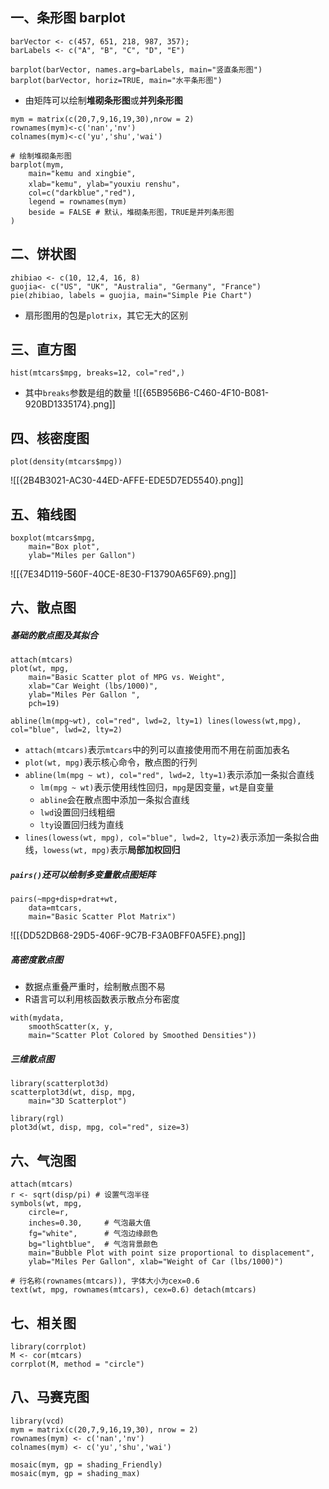 ## 一、条形图 barplot
```
barVector <- c(457, 651, 218, 987, 357);
barLabels <- c("A", "B", "C", "D", "E")

barplot(barVector, names.arg=barLabels, main="竖直条形图")
barplot(barVector, horiz=TRUE, main="水平条形图") 
```

- 由矩阵可以绘制**堆砌条形图**或**并列条形图**
```
mym = matrix(c(20,7,9,16,19,30),nrow = 2)
rownames(mym)<-c('nan','nv') 
colnames(mym)<-c('yu','shu','wai')

# 绘制堆砌条形图
barplot(mym, 
    main="kemu and xingbie",
    xlab="kemu", ylab="youxiu renshu"，
    col=c("darkblue","red"), 
    legend = rownames(mym)
    beside = FALSE # 默认，堆砌条形图，TRUE是并列条形图
)
```

## 二、饼状图
```
zhibiao <- c(10, 12,4, 16, 8) 
guojia<- c("US", "UK", "Australia", "Germany", "France")
pie(zhibiao, labels = guojia, main="Simple Pie Chart")
```
- 扇形图用的包是`plotrix`，其它无大的区别

## 三、直方图
```
hist(mtcars$mpg, breaks=12, col="red",)
```
- 其中`breaks`参数是组的数量
![[{65B956B6-C460-4F10-B081-920BD1335174}.png]]
## 四、核密度图
```
plot(density(mtcars$mpg))
```
![[{2B4B3021-AC30-44ED-AFFE-EDE5D7ED5540}.png]]

## 五、箱线图
```
boxplot(mtcars$mpg, 
    main="Box plot", 
    ylab="Miles per Gallon")
```
![[{7E34D119-560F-40CE-8E30-F13790A65F69}.png]]

## 六、散点图
##### 基础的散点图及其拟合
```
attach(mtcars) 
plot(wt, mpg, 
    main="Basic Scatter plot of MPG vs. Weight", 
    xlab="Car Weight (lbs/1000)", 
    ylab="Miles Per Gallon ", 
    pch=19) 
    
abline(lm(mpg~wt), col="red", lwd=2, lty=1) lines(lowess(wt,mpg), col="blue", lwd=2, lty=2)
```
- `attach(mtcars)`表示`mtcars`中的列可以直接使用而不用在前面加表名
- `plot(wt, mpg)`表示核心命令，散点图的行列
- `abline(lm(mpg ~ wt), col="red", lwd=2, lty=1)`表示添加一条拟合直线
	- `lm(mpg ~ wt)`表示使用线性回归，`mpg`是因变量，`wt`是自变量
	- `abline`会在散点图中添加一条拟合直线
	- `lwd`设置回归线粗细
	- `lty`设置回归线为直线
- `lines(lowess(wt, mpg), col="blue", lwd=2, lty=2)`表示添加一条拟合曲线，`lowess(wt, mpg)`表示**局部加权回归**

##### `pairs()`还可以绘制多变量散点图矩阵
```
pairs(~mpg+disp+drat+wt, 
    data=mtcars, 
    main="Basic Scatter Plot Matrix")
```
![[{DD52DB68-29D5-406F-9C7B-F3A0BFF0A5FE}.png]]

##### 高密度散点图
- 数据点重叠严重时，绘制散点图不易
- R语言可以利用核函数表示散点分布密度
```
with(mydata, 
	smoothScatter(x, y, 
	main="Scatter Plot Colored by Smoothed Densities"))
```

##### 三维散点图
```
library(scatterplot3d)
scatterplot3d(wt, disp, mpg, 
	main="3D Scatterplot")

library(rgl)
plot3d(wt, disp, mpg, col="red", size=3)
```
## 六、气泡图
```
attach(mtcars)
r <- sqrt(disp/pi) # 设置气泡半径
symbols(wt, mpg, 
	circle=r, 
	inches=0.30,     # 气泡最大值
	fg="white",      # 气泡边缘颜色
	bg="lightblue",  # 气泡背景颜色
	main="Bubble Plot with point size proportional to displacement", 
	ylab="Miles Per Gallon", xlab="Weight of Car (lbs/1000)") 

# 行名称(rownames(mtcars)), 字体大小为cex=0.6
text(wt, mpg, rownames(mtcars), cex=0.6) detach(mtcars)
```

## 七、相关图
```
library(corrplot)
M <- cor(mtcars)
corrplot(M, method = "circle")
```

## 八、马赛克图
```
library(vcd)
mym = matrix(c(20,7,9,16,19,30), nrow = 2)
rownames(mym) <- c('nan','nv') 
colnames(mym) <- c('yu','shu','wai')

mosaic(mym, gp = shading_Friendly) 
mosaic(mym, gp = shading_max)
```